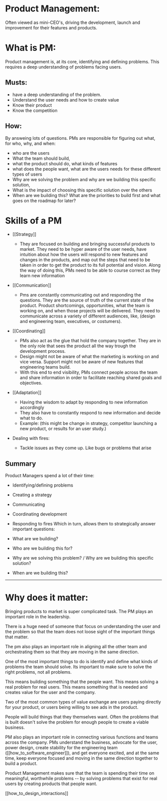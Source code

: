 # Product Management:

Often viewed as mini-CEO's, driving the development, launch and improvement for their features and products.

# What is PM:
Product management is, at its core, identifying and defining problems. This requires a deep understanding of problems facing users. 

## Musts:
* have a deep understanding of the problem.
* Understand the user needs and how to create value
* Know their product
* Know the competition

## How:
By answeing lots of questions. PMs are responsible for figuring out what, for who, why, and when:
* who are the users
* What the team should build, 
* what the product should do, what kinds of features
* what does the people want, what are the users needs for these different types of users
* Why are we solving the problem and why are we building this specific solution, 
* What is the impact of choosing this specific solution over the others
* When are we building this? What are the priorities to build first and what goes on the roadmap for later? 

# Skills of a PM
* [[Strategy]]
	* They are focused on building and bringing successful products to market. They need to be hyper aware of the user needs,  have intuition about how the users will respond to new features and changes in the products, and map out the steps that need to be taken in order to get the product to its full potential and vision. Along the way of doing this, PMs need to be able to course correct as they learn new information
* [[Communication]]
	* Pms are constantly communicating out and responding the questions. They are the source of truth of the current state of the product. Product shortcomings, opportunities, what the team is working on, and when those projects will be delivered. They need to communicate across a variety of different audiences, like, (design and engineering team, executives, or costumers).
* [[Coordinating]]
	* PMs also act as the glue that hold the company together. They are in the only role that sees the product all the way trough the development process. 
	* Design might not be aware of what the marketing is working on and vice versa. Support might not be aware of new features that engineering teams build. 
	* With this end to end visibility, PMs connect people across the team and share information in order to facilitate reaching shared goals and objectives.
* [[Adaptation]] 
	* Having the wisdom to adapt by responding to new information accordingly
	* They also have to constantly respond to new information and decide what to do. 
	* Example: (this might be change in strategy, competitor launching a new product, or results for an user study.)
 
* Dealing with fires:
	* Tackle issues as they come up. Like bugs or problems that arise


## Summary 
Product Managers spend a lot of their time:

-   Identifying/defining problems
-   Creating a strategy
-   Communicating
-   Coordinating development
-   Responding to fires
Which in turn, allows them to strategically answer important questions:


-   What are we building?
-   Who are we building this for?
-   Why are we solving this problem? / Why are we building this specific solution?
-   When are we building this?

***

# Why does it matter:
Bringing products to market is super complicated task. The PM plays an important role in the leadership.

There is a huge need of someone that focus on understanding the user and the problem so that the team does not loose sight of the important things that matter. 

The pm also plays an important role in aligning all the other team and orchestrating them so that they are moving in the same direction.

One of the most important things to do is identify and define what kinds of problems the team should solve. Its important to make sure to solve the right problems, not all problems.

This means building something that the people want. This means solving a real problem for real users. This means something that is needed and creates value for the user and the company.

Two of the most common types of value exchange are users paying directly for your product, or users being willing to see ads in the product.

People will build things that they themselves want. Often the  problems that is built doesn't solve the problem for enough people to create a viable business. 

PM also plays an important role in connecting various functions and teams across the company. PMs understand the business, advocate for the user,  power design, create stability for the engineering team ([[how_to_software_engineer]]), and get everyone excited, and at the same time, keep everyone focused and moving in the same direction together to build a product.

Product Management makes sure that the team is spending their time on meaningful, worthwhile problems -- by solving problems that exist for real users by creating products that people want.

[[how_to_design_interactions]]